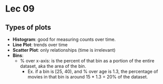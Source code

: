 # Lec 09

## Types of plots

- **Histogram**: good for measuring counts over time.
- **Line Plot**: trends over time
- **Scatter Plot**: only relationships (time is irrelevant)
- **Bins**:
  - % over x-axis: is the percent of that bin as a portion of the entire dataset, aka the area of the bin.
    - Ex. if a bin is [25, 40), and % over age is 1.3, the percentage of movies in that bin is around 15 \* 1.3 = 20% of the dataset.
